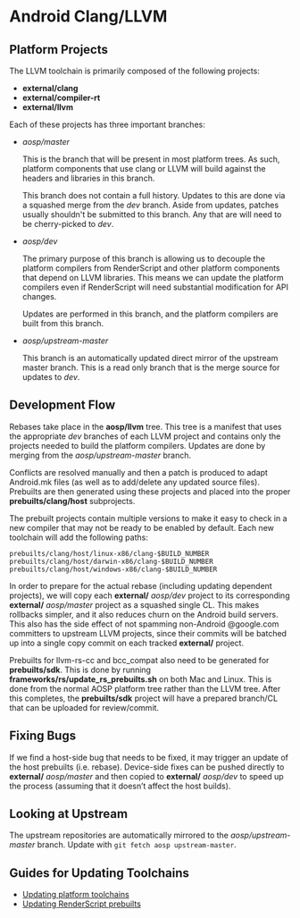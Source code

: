 Android Clang/LLVM
==================

Platform Projects
-----------------

The LLVM toolchain is primarily composed of the following projects:

* **external/clang**
* **external/compiler-rt**
* **external/llvm**

Each of these projects has three important branches:

* *aosp/master*

  This is the branch that will be present in most platform trees. As such,
  platform components that use clang or LLVM will build against the headers and
  libraries in this branch.

  This branch does not contain a full history. Updates to this are done via a
  squashed merge from the *dev* branch. Aside from updates, patches usually
  shouldn't be submitted to this branch. Any that are will need to be
  cherry-picked to *dev*.

* *aosp/dev*

  The primary purpose of this branch is allowing us to decouple the platform
  compilers from RenderScript and other platform components that depend on LLVM
  libraries. This means we can update the platform compilers even if
  RenderScript will need substantial modification for API changes.

  Updates are performed in this branch, and the platform compilers are built
  from this branch.

* *aosp/upstream-master*

  This branch is an automatically updated direct mirror of the upstream master
  branch. This is a read only branch that is the merge source for updates to
  *dev*.


Development Flow
----------------

Rebases take place in the **aosp/llvm** tree. This tree is a manifest that uses
the appropriate *dev* branches of each LLVM project and contains only the
projects needed to build the platform compilers. Updates are done by merging
from the *aosp/upstream-master* branch.

Conflicts are resolved manually and then a patch is produced to adapt
Android.mk files (as well as to add/delete any updated source files).
Prebuilts are then generated using these projects and placed into the proper
**prebuilts/clang/host** subprojects.

The prebuilt projects contain multiple versions to make it easy to check in a
new compiler that may not be ready to be enabled by default. Each new toolchain
will add the following paths:

    prebuilts/clang/host/linux-x86/clang-$BUILD_NUMBER
    prebuilts/clang/host/darwin-x86/clang-$BUILD_NUMBER
    prebuilts/clang/host/windows-x86/clang-$BUILD_NUMBER

In order to prepare for the actual rebase (including updating dependent
projects), we will copy each **external/** *aosp/dev* project to its
corresponding **external/** *aosp/master* project as a squashed single CL.
This makes rollbacks simpler, and it also reduces churn on the Android build
servers.
This also has the side effect of not spamming non-Android @google.com
committers to upstream LLVM projects, since their commits will be batched up
into a single copy commit on each tracked **external/** project.

Prebuilts for llvm-rs-cc and bcc\_compat also need to be generated for
**prebuilts/sdk**.
This is done by running **frameworks/rs/update\_rs\_prebuilts.sh** on both Mac
and Linux. This is done from the normal AOSP platform tree rather than the LLVM
tree.
After this completes, the **prebuilts/sdk** project will have a prepared
branch/CL that can be uploaded for review/commit.


Fixing Bugs
-----------

If we find a host-side bug that needs to be fixed, it may trigger an update of
the host prebuilts (i.e. rebase).
Device-side fixes can be pushed directly to **external/** *aosp/master* and then
copied to **external/** *aosp/dev* to speed up the process (assuming that it
doesn’t affect the host builds).


Looking at Upstream
-------------------

The upstream repositories are automatically mirrored to the
*aosp/upstream-master* branch. Update with `git fetch aosp upstream-master`.


Guides for Updating Toolchains
------------------------------

* [Updating platform toolchains](ToolchainPrebuilts.md)
* [Updating RenderScript prebuilts](RenderScriptPrebuilts.md)
